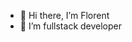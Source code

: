 - 👋 Hi there, I’m Florent
- 👀 I’m fullstack developer

<!---
flo-kichijoji/flo-kichijoji is a ✨ special ✨ repository because its `README.md` (this file) appears on your GitHub profile.
You can click the Preview link to take a look at your changes.
--->

